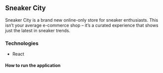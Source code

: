## Sneaker City
Sneaker City is a brand new online-only store for sneaker enthusiasts. This isn’t your average e-commerce shop – it’s a curated experience that shows just the latest in sneaker trends.

### Technologies
- React

#### How to run the application

